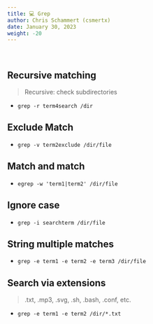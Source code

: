 ```yaml
---
title: 💻 Grep
author: Chris Schammert (csmertx)
date: January 30, 2023
weight: -20
---
```


<br />

## Recursive matching

> Recursive: check subdirectories

- ```grep -r term4search /dir```

## Exclude Match

- ```grep -v term2exclude /dir/file```

## Match and match

- ```egrep -w 'term1|term2' /dir/file```

## Ignore case

- ```grep -i searchterm /dir/file```

## String multiple matches

- ```grep -e term1 -e term2 -e term3 /dir/file```

## Search via extensions

> .txt, .mp3, .svg, .sh, .bash, .conf, etc.

- ```grep -e term1 -e term2 /dir/*.txt```
